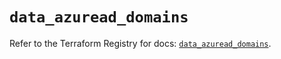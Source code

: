 # `data_azuread_domains`

Refer to the Terraform Registry for docs: [`data_azuread_domains`](https://registry.terraform.io/providers/hashicorp/azuread/3.5.0/docs/data-sources/domains).
